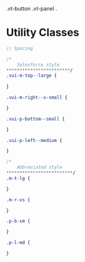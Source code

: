 .vt-button
.vt-panel
.

# Utility Classes

```sass
// Spacing

/*
    Salesforce style
************************/
.vui-m-top--large { 
    
}

.vui-m-right--x-small { 

}

.vui-p-bottom--small {

}

.vui-p-left--medium { 

}

/* 
    Abbreviated style
*************************/
.m-t-lg { 

}

.m-r-xs { 

}

.p-b-sm {

}

.p-l-md { 

}
```
